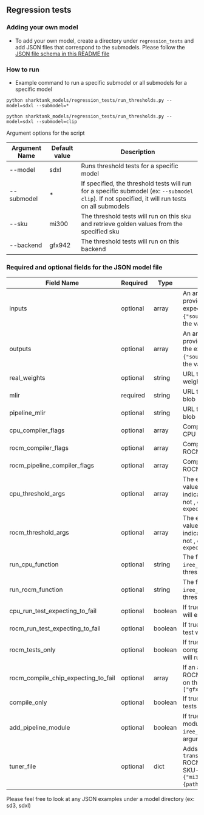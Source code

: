 ## Regression tests

### Adding your own model

- To add your own model, create a directory under `regression_tests` and add JSON files that correspond to the submodels. Please follow the [JSON file schema in this README file](#required-and-optional-fields-for-the-json-model-file)

### How to run

- Example command to run a specific submodel or all submodels for a specific model

```
python sharktank_models/regression_tests/run_thresholds.py --model=sdxl --submodel=*

python sharktank_models/regression_tests/run_thresholds.py --model=sdxl --submodel=clip
```

Argument options for the script

| Argument Name | Default value | Description                                                                                                                                      |
| ------------- | ------------- | ------------------------------------------------------------------------------------------------------------------------------------------------ |
| --model       | sdxl          | Runs threshold tests for a specific model                                                                                                        |
| --submodel    | \*            | If specified, the threshold tests will run for a specific submodel (ex: `--submodel clip`). If not specified, it will run tests on all submodels |
| --sku         | mi300         | The threshold tests will run on this sku and retrieve golden values from the specified sku                                                       |
| --backend   | gfx942        | The threshold tests will run on this backend                                                                                                   |

### Required and optional fields for the JSON model file

| Field Name                          | Required | Type    | Description                                                                                                                                      |
| ----------------------------------- | -------- | ------- | ------------------------------------------------------------------------------------------------------------------------------------------------ |
| inputs                              | optional | array   | An array of objects that provides the input blob and the expected input value (ex: `{"source" :"", "value": ""}`, the value field is optional)   |
| outputs                             | optional | array   | An array of objects that provides the output blob and the expected output value (ex: `{"source" :"", "value": ""}`, the value field is optional) |
| real_weights                        | optional | string  | URL that provides the real weights blob                                                                                                          |
| mlir                                | required | string  | URL that provides the MLIR blob                                                                                                                  |
| pipeline_mlir                       | optional | string  | URL that provides the MLIR blob                                                                                                                  |
| cpu_compiler_flags                  | optional | array   | Compiler flag options for the CPU iree compilation                                                                                               |
| rocm_compiler_flags                 | optional | array   | Compiler flag options for the ROCM iree compilation                                                                                              |
| rocm_pipeline_compiler_flags        | optional | array   | Compiler flag options for the ROCM pipeline iree compilation                                                                                     |
| cpu_threshold_args                  | optional | array   | The expected threshold CPU value for `iree_run_module` to indicate if the test passed or not , ex: `["--expected_f16_threshold=1.0f"]`           |
| rocm_threshold_args                 | optional | array   | The expected threshold ROCM value for `iree_run_module` to indicate if the test passed or not , ex: `["--expected_f16_threshold=1.0f"]`          |
| run_cpu_function                    | optional | string  | The function that the `iree_run_module` in the CPU threshold tests                                                                               |
| run_rocm_function                   | optional | string  | The function that the `iree_run_module` in the ROCM threshold tests                                                                              |
| cpu_run_test_expecting_to_fail      | optional | boolean | If true, the CPU threshold test will expect to fail                                                                                              |
| rocm_run_test_expecting_to_fail     | optional | boolean | If true, the ROCM threshold test will expect to fail                                                                                             |
| rocm_tests_only                     | optional | boolean | If true, only the ROCM compilation and threshold test will run                                                                                   |
| rocm_compile_chip_expecting_to_fail | optional | array   | If an array is passed in, the ROCM compilation tests will fail on the specified chip, ex: `["gfx90a"]`                                           |
| compile_only                        | optional | boolean | If true, only the compilation tests will run                                                                                                     |
| add_pipeline_module                 | optional | boolean | If true, the <b>pipeline mlir</b> module will be added to the `iree_run_module` as an argument                                                   |
| tuner_file                          | optional | dict    | Adds a `iree-codegen-transform-dialect-library `ROCM compiler flag for a SKU-specific tuner file (ex: `{"mi308": "{path_to_tuner_file}"}`)       |

Please feel free to look at any JSON examples under a model directory (ex: sd3, sdxl)
